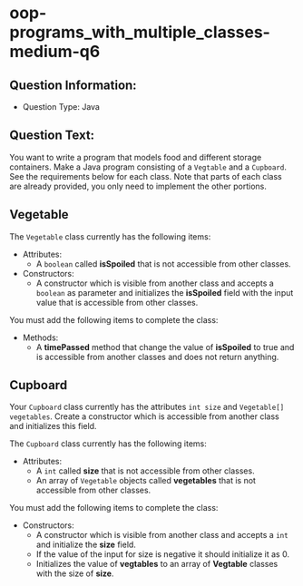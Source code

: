 # oop-programs_with_multiple_classes-medium-q6

## Question Information:

- Question Type: Java

## Question Text:

You want to write a program that models food and different storage containers. Make a Java program consisting of
a `Vegtable` and a `Cupboard`. See the requirements below for each class. Note that parts of each class are
already provided, you only need to implement the other portions.

## Vegetable

The `Vegetable` class currently has the following items:

- Attributes:
    - A `boolean` called **isSpoiled** that is not accessible from other classes.
- Constructors:
    - A constructor which is visible from another class and accepts a `boolean` as parameter
      and initializes the **isSpoiled** field with the input value that is accessible from other classes.

You must add the following items to complete the class:

- Methods:
    - A **timePassed** method that change the value of **isSpoiled** to true and is accessible from another classes
      and does not return anything.

## Cupboard

Your `Cupboard` class currently has the attributes `int size` and `Vegetable[] vegetables`. Create a
constructor which is accessible from another class and initializes this field.

The `Cupboard` class currently has the following items:

- Attributes:
    - A `int` called **size** that is not accessible from other classes.
    - An array of `Vegetable` objects called **vegetables** that is not accessible from other classes.

You must add the following items to complete the class:

- Constructors:
    - A constructor which is visible from another class and accepts a `int`
      and initialize the **size** field.
    - If the value of the input for size is negative it should initialize it as 0.
    - Initializes the value of **vegtables** to an array of **Vegtable** classes with the size of **size**.